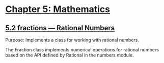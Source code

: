 # [Chapter 5: Mathematics](https://pymotw.com/3/numeric.html)

## [5.2 fractions — Rational Numbers](https://pymotw.com/3/fractions/index.html)

Purpose:	Implements a class for working with rational numbers.

The Fraction class implements numerical operations for rational numbers based on the API defined by Rational in the numbers module.